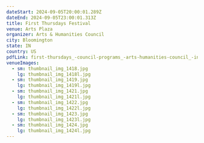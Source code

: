 ```yaml
---
dateStart: 2024-09-05T20:00:01.289Z
dateEnd: 2024-09-05T23:00:01.313Z
title: First Thursdays Festival
venue: Arts Plaza
organizer: Arts & Humanities Council
city: Bloomington
state: IN
country: US
pdfLink: first-thursdays_-council-programs_-arts-humanities-council_-indiana-university-bloomington.pdf
venueImages:
  - sm: thumbnail_img_1418.jpg
    lg: thumbnail_img_1418l.jpg
  - sm: thumbnail_img_1419.jpg
    lg: thumbnail_img_1419l.jpg
  - sm: thumbnail_img_1421.jpg
    lg: thumbnail_img_1421l.jpg
  - sm: thumbnail_img_1422.jpg
    lg: thumbnail_img_1422l.jpg
  - sm: thumbnail_img_1423.jpg
    lg: thumbnail_img_1423l.jpg
  - sm: thumbnail_img_1424.jpg
    lg: thumbnail_img_1424l.jpg
---
```

